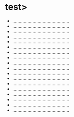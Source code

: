 # test>
  - .............................................
  - .............................................
  - .............................................
  - .............................................
  - .............................................
  - .............................................
  - .............................................
  - .............................................
  - .............................................
  - .............................................
  - .............................................
  - .............................................
  - .............................................
  - .............................................
  - .............................................
  - .............................................
  - .............................................
  - .............................................

